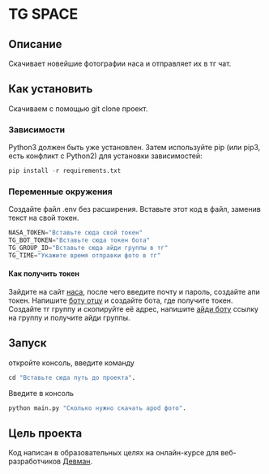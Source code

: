 # TG SPACE

## Описание
Скачивает новейшие фотографии наса и отправляет их в тг чат.
## Как установить
Скачиваем с помощью git clone проект.
### Зависимости
Python3 должен быть уже установлен. Затем используйте pip (или pip3, есть конфликт с Python2) для установки зависимостей:
```python
pip install -r requirements.txt
```
### Переменные окружения
Создайте файл .env без расширения.
Вставьте этот код в файл, заменив текст на свой токен.
```python
NASA_TOKEN="Вставьте сюда свой токен"
TG_BOT_TOKEN="Вставьте сюда токен бота"
TG_GROUP_ID="Вставьте сюда айди группы в тг"
TG_TIME="Укажите время отправки фото в тг"
```
#### Как получить токен
  Зайдите на сайт [наса]("api.nasa.gov"), после чего введите почту и пароль, создайте апи токен.
  Напишите [боту отцу]("@BotFather") и создайте бота, где получите токен.
  Создайте тг группу и скопируйте её адрес, напишите [айди боту]("@username_to_id_bot") ссылку на группу и получите айди группы.
## Запуск
откройте консоль, введите команду 
```python
cd "Вставьте сюда путь до проекта".
```
Введите в консоль 
```python
python main.py "Cколько нужно скачать apod фото".
```
## Цель проекта
Код написан в образовательных целях на онлайн-курсе для веб-разработчиков [Девман]("dvmn.org").